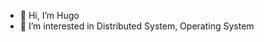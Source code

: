 - 👋 Hi, I’m Hugo
- 👀 I’m interested in Distributed System, Operating System

<!---
Hugo0516/Hugo0516 is a ✨ special ✨ repository because its `README.md` (this file) appears on your GitHub profile.
You can click the Preview link to take a look at your changes.
--->
